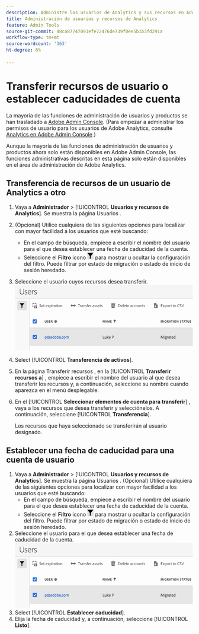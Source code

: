 ```yaml
---
description: Administre los usuarios de Analytics y sus recursos en Adobe Admin Console.
title: Administración de usuarios y recursos de Analytics
feature: Admin Tools
source-git-commit: 48ca87747093efe72476de739f0ee5b1b3fd291a
workflow-type: tm+mt
source-wordcount: '363'
ht-degree: 6%

---
```



# Transferir recursos de usuario o establecer caducidades de cuenta

La mayoría de las funciones de administración de usuarios y productos se han trasladado a [Adobe Admin Console](https://helpx.adobe.com/es/enterprise/using/admin-console.html). (Para empezar a administrar los permisos de usuario para los usuarios de Adobe Analytics, consulte [Analytics en Adobe Admin Console](/help/admin/admin-console/home.md).)

Aunque la mayoría de las funciones de administración de usuarios y productos ahora solo están disponibles en Adobe Admin Console, las funciones administrativas descritas en esta página solo están disponibles en el área de administración de Adobe Analytics.

## Transferencia de recursos de un usuario de Analytics a otro

1. Vaya a **Administrador** > [!UICONTROL **Usuarios y recursos de Analytics**].
Se muestra la página Usuarios .
1. (Opcional) Utilice cualquiera de las siguientes opciones para localizar con mayor facilidad a los usuarios que esté buscando:
   * En el campo de búsqueda, empiece a escribir el nombre del usuario para el que desea establecer una fecha de caducidad de la cuenta.
   * Seleccione el **Filtro** icono ![Icono de filtro](assets/filter-users-page.png) para mostrar u ocultar la configuración del filtro. Puede filtrar por estado de migración o estado de inicio de sesión heredado.
1. Seleccione el usuario cuyos recursos desea transferir.
   ![Establecer caducidad para la cuenta de usuario](assets/manage-user-assets.png)
1. Select [!UICONTROL **Transferencia de activos**].
1. En la página Transferir recursos , en la [!UICONTROL **Transferir recursos a**] , empiece a escribir el nombre del usuario al que desea transferir los recursos y, a continuación, seleccione su nombre cuando aparezca en el menú desplegable.
1. En el [!UICONTROL **Seleccionar elementos de cuenta para transferir**] , vaya a los recursos que desea transferir y selecciónelos. A continuación, seleccione [!UICONTROL **Transferencia**].

   Los recursos que haya seleccionado se transferirán al usuario designado.


## Establecer una fecha de caducidad para una cuenta de usuario

1. Vaya a **Administrador** > [!UICONTROL **Usuarios y recursos de Analytics**].
Se muestra la página Usuarios .
(Opcional) Utilice cualquiera de las siguientes opciones para localizar con mayor facilidad a los usuarios que esté buscando:
   * En el campo de búsqueda, empiece a escribir el nombre del usuario para el que desea establecer una fecha de caducidad de la cuenta.
   * Seleccione el **Filtro** icono ![Icono de filtro](assets/filter-users-page.png) para mostrar u ocultar la configuración del filtro. Puede filtrar por estado de migración o estado de inicio de sesión heredado.
1. Seleccione el usuario para el que desea establecer una fecha de caducidad de la cuenta.
   ![Establecer caducidad para la cuenta de usuario](assets/manage-user-assets.png)
1. Select [!UICONTROL **Establecer caducidad**].
1. Elija la fecha de caducidad y, a continuación, seleccione [!UICONTROL **Listo**].
